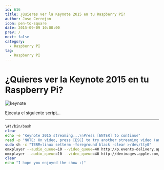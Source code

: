 ```yaml
---
id: 616
title: ¿Quieres ver la Keynote 2015 en tu Raspberry Pi?
author: Jose Cerrejon
icon: pen-to-square
date: 2015-09-09 10:00:00
prev: /
next: false
category:
  - Raspberry PI
tag:
  - Raspberry PI
---
```


# ¿Quieres ver la Keynote 2015 en tu Raspberry Pi?

![keynote](/images/2015/09/keynote_92k15.png)

Ejecuta el siguiente script...

- - -
```bash
\#!/bin/bash
clear
echo -e "Keynote 2015 streaming...\nPress [ENTER] to continue"
read -p "NOTE: On video, press [ESC] to try another streaming video (and finger cross)..."
sudo sh -c "TERM=linux setterm -foreground black -clear >/dev/tty0"
omxplayer --audio_queue=10 --video_queue=40 http://p.events-delivery.apple.com.edgesuite.net/15pijbnaefvpoijbaefvpihb06/m3u8/atv_mvp.m3u8
omxplayer --audio_queue=10 --video_queue=40 http://devimages.apple.com/iphone/samples/bipbop/gear1/prog_index.m3u8
clear
echo "I hope you enjoyed the show :)"
```

